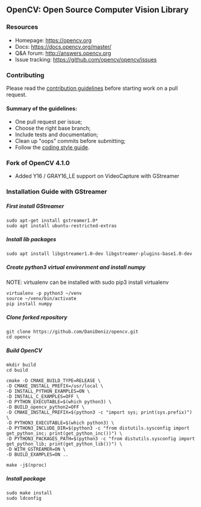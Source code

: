 ## OpenCV: Open Source Computer Vision Library

### Resources

* Homepage: <https://opencv.org>
* Docs: <https://docs.opencv.org/master/>
* Q&A forum: <http://answers.opencv.org>
* Issue tracking: <https://github.com/opencv/opencv/issues>

### Contributing

Please read the [contribution guidelines](https://github.com/opencv/opencv/wiki/How_to_contribute) before starting work on a pull request.

#### Summary of the guidelines:

* One pull request per issue;
* Choose the right base branch;
* Include tests and documentation;
* Clean up "oops" commits before submitting;
* Follow the [coding style guide](https://github.com/opencv/opencv/wiki/Coding_Style_Guide).

### Fork of OpenCV 4.1.0
* Added Y16 / GRAY16_LE support on VideoCapture with GStreamer

### Installation Guide with GStreamer

##### First install GStreamer

```
sudo apt-get install gstreamer1.0*
sudo apt install ubuntu-restricted-extras
```

##### Install lib packages

```
sudo apt install libgstreamer1.0-dev libgstreamer-plugins-base1.0-dev
```

##### Create python3 virtual environment and install numpy

NOTE: virtualenv can be installed with sudo pip3 install virtualenv
```
virtualenv -p python3 ~/venv
source ~/venv/bin/activate
pip install numpy
```

##### Clone forked repository

```
git clone https://github.com/DaniDeniz/opencv.git
cd opencv
```

##### Build OpenCV

```
mkdir build
cd build
```

```
cmake -D CMAKE_BUILD_TYPE=RELEASE \
-D CMAKE_INSTALL_PREFIX=/usr/local \
-D INSTALL_PYTHON_EXAMPLES=ON \
-D INSTALL_C_EXAMPLES=OFF \
-D PYTHON_EXECUTABLE=$(which python3) \
-D BUILD_opencv_python2=OFF \
-D CMAKE_INSTALL_PREFIX=$(python3 -c "import sys; print(sys.prefix)") \
-D PYTHON3_EXECUTABLE=$(which python3) \
-D PYTHON3_INCLUDE_DIR=$(python3 -c "from distutils.sysconfig import get_python_inc; print(get_python_inc())") \
-D PYTHON3_PACKAGES_PATH=$(python3 -c "from distutils.sysconfig import get_python_lib; print(get_python_lib())") \
-D WITH_GSTREAMER=ON \
-D BUILD_EXAMPLES=ON ..
```

```
make -j$(nproc)
```

##### Install package

```
sudo make install
sudo ldconfig
```



